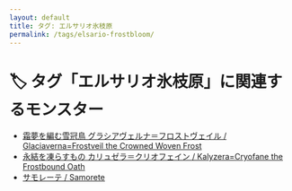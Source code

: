 ```yaml
---
layout: default
title: タグ: エルサリオ氷枝原
permalink: /tags/elsario-frostbloom/
---
```

# 🏷️ タグ「エルサリオ氷枝原」に関連するモンスター

- [霜夢を編む雪冠鳥 グラシアヴェルナ＝フロストヴェイル / Glaciaverna=Frostveil the Crowned Woven Frost](/monsterdex/monster/Glaciaverna=Frostveil.html)
- [永結を凍らすもの カリュゼラ＝クリオフェイン / Kalyzera=Cryofane the Frostbound Oath](/monsterdex/monster/Kalyzera=Cryofane.html)
- [サモレーテ / Samorete](/monsterdex/monster/Samorete.html)